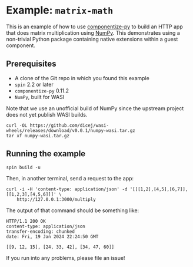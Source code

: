 # Example: `matrix-math`

This is an example of how to use [componentize-py] to build an HTTP app that
does matrix multiplication using [NumPy].  This demonstrates using a non-trivial
Python package containing native extensions within a guest component.

[componentize-py]: https://github.com/bytecodealliance/componentize-py
[NumPy]: https://numpy.org

## Prerequisites

* A clone of the Git repo in which you found this example
* `spin` 2.2 or later
* `componentize-py` 0.11.2
* `NumPy`, built for WASI

Note that we use an unofficial build of NumPy since the upstream project does
not yet publish WASI builds.

```
curl -OL https://github.com/dicej/wasi-wheels/releases/download/v0.0.1/numpy-wasi.tar.gz
tar xf numpy-wasi.tar.gz
```

## Running the example

```
spin build -u
```

Then, in another terminal, send a request to the app:

```
curl -i -H 'content-type: application/json' -d '[[[1,2],[4,5],[6,7]], [[1,2,3],[4,5,6]]]' \
    http://127.0.0.1:3000/multiply
```

The output of that command should be something like:

```
HTTP/1.1 200 OK
content-type: application/json
transfer-encoding: chunked
date: Fri, 19 Jan 2024 22:24:50 GMT

[[9, 12, 15], [24, 33, 42], [34, 47, 60]]
```

If you run into any problems, please file an issue!
